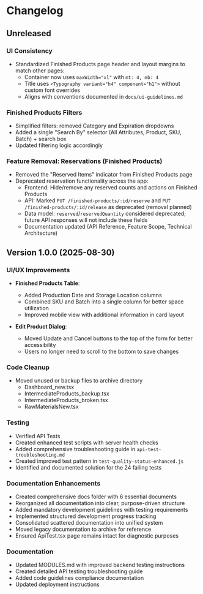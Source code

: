 # Changelog

## Unreleased

### UI Consistency

- Standardized Finished Products page header and layout margins to match other pages:
  - Container now uses `maxWidth="xl"` with `mt: 4, mb: 4`
  - Title uses `<Typography variant="h4" component="h1">` without custom font overrides
  - Aligns with conventions documented in `docs/ui-guidelines.md`

### Finished Products Filters

- Simplified filters: removed Category and Expiration dropdowns
- Added a single "Search By" selector (All Attributes, Product, SKU, Batch) + search box
- Updated filtering logic accordingly

### Feature Removal: Reservations (Finished Products)

- Removed the "Reserved Items" indicator from Finished Products page
- Deprecated reservation functionality across the app:
  - Frontend: Hide/remove any reserved counts and actions on Finished Products
  - API: Marked `PUT /finished-products/:id/reserve` and `PUT /finished-products/:id/release` as deprecated (removal planned)
  - Data model: `reserved`/`reservedQuantity` considered deprecated; future API responses will not include these fields
  - Documentation updated (API Reference, Feature Scope, Technical Architecture)

## Version 1.0.0 (2025-08-30)

### UI/UX Improvements

- **Finished Products Table**:
  - Added Production Date and Storage Location columns
  - Combined SKU and Batch into a single column for better space utilization
  - Improved mobile view with additional information in card layout

- **Edit Product Dialog**:
  - Moved Update and Cancel buttons to the top of the form for better accessibility
  - Users no longer need to scroll to the bottom to save changes

### Code Cleanup

- Moved unused or backup files to archive directory
  - Dashboard_new.tsx
  - IntermediateProducts_backup.tsx
  - IntermediateProducts_broken.tsx
  - RawMaterialsNew.tsx

### Testing

- Verified API Tests
- Created enhanced test scripts with server health checks
- Added comprehensive troubleshooting guide in `api-test-troubleshooting.md`
- Created improved test pattern in `test-quality-status-enhanced.js`
- Identified and documented solution for the 24 failing tests

### Documentation Enhancements

- Created comprehensive docs folder with 6 essential documents
- Reorganized all documentation into clear, purpose-driven structure
- Added mandatory development guidelines with testing requirements
- Implemented structured development progress tracking
- Consolidated scattered documentation into unified system
- Moved legacy documentation to archive for reference
- Ensured ApiTest.tsx page remains intact for diagnostic purposes

### Documentation

- Updated MODULES.md with improved backend testing instructions
- Created detailed API testing troubleshooting guide
- Added code guidelines compliance documentation
- Updated deployment instructions
